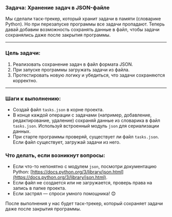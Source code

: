 ### Задача: Хранение задач в JSON-файле

Мы сделали таск-трекер, который хранит задачи в памяти (словарике Python). Но при перезапуске программы все задачи пропадают. Теперь давай добавим возможность сохранять данные в файл, чтобы задачи сохранялись даже после закрытия программы.

---

### Цель задачи:

1. Реализовать сохранение задач в файл формата JSON.
2. При запуске программы загружать задачи из файла.
3. Протестировать новую логику и убедиться, что задачи сохраняются корректно.

---

### Шаги к выполнению:
- Создай файл `tasks.json` в корне проекта.
- В конце каждой операции с задачами (например, добавление, редактирование, удаление) сохраняй данные из словарика в файл `tasks.json`. Используй встроенный модуль `json` для сериализации данных.
- При старте программы проверяй, существует ли файл `tasks.json`. Если файл существует, загружай задачи из него.

### Что делать, если возникнут вопросы:
- Если что-то непонятно с модулем `json`, посмотри документацию Python: [https://docs.python.org/3/library/json.html](https://docs.python.org/3/library/json.html).
- Если файл не создается или не загружается, проверь права на запись в папке проекта.
- Если застрял — спроси умного помощника! 😊

После выполнения у нас будет таск-трекер, который сохраняет задачи даже после закрытия программы.